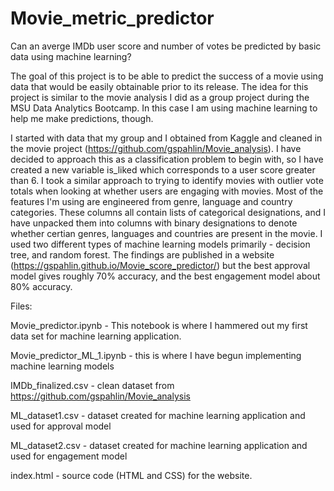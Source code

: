 # Movie_metric_predictor
Can an averge IMDb user score and number of votes be predicted by basic data using machine learning? 

The goal of this project is to be able to predict the success of a movie using data that would be easily obtainable prior to its release. The idea for this project
is similar to the movie analysis I did as a group project during the MSU Data Analytics Bootcamp. In this case I am using machine learning to help me make predictions,
though.

I started with data that my group and I obtained from Kaggle and cleaned in the movie project (https://github.com/gspahlin/Movie_analysis). I have decided to approach 
this as a classification problem to begin with, so I have created a new variable is_liked which corresponds to a user score greater than 6. I took a similar approach to trying to identify movies with outlier vote totals when looking at whether users are engaging with movies.  Most of the features I'm using are engineered from genre, language and country categories. These columns all contain lists of categorical designations, and I have unpacked them into columns with binary designations to denote whether certian genres, languages and countries are present in the movie. I used two different types of machine learning models primarily - decision tree, and random
forest. The findings are published in a website (https://gspahlin.github.io/Movie_score_predictor/) but the best approval model gives roughly 70% accuracy, and the 
best engagement model about 80% accuracy. 

Files:

Movie_predictor.ipynb  - This notebook is where I hammered out my first data set for machine learning application. 

Movie_predictor_ML_1.ipynb  - this is where I have begun implementing machine learning models

IMDb_finalized.csv  - clean dataset from https://github.com/gspahlin/Movie_analysis

ML_dataset1.csv  - dataset created for machine learning application and used for approval model

ML_dataset2.csv - dataset created for machine learning application and used for engagement model

index.html - source code (HTML and CSS) for the website. 
